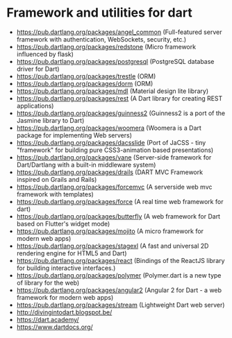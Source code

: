 # Framework and utilities for dart

* https://pub.dartlang.org/packages/angel_common (Full-featured server framework with authentication, WebSockets, security, etc.)
* https://pub.dartlang.org/packages/redstone (Micro framework influenced by flask)
* https://pub.dartlang.org/packages/postgresql (PostgreSQL database driver for Dart)
* https://pub.dartlang.org/packages/trestle (ORM)
* https://pub.dartlang.org/packages/dorm (ORM)
* https://pub.dartlang.org/packages/mdl (Material design lite library)
* https://pub.dartlang.org/packages/rest (A Dart library for creating REST applications)
* https://pub.dartlang.org/packages/guinness2 (Guinness2 is a port of the Jasmine library to Dart)
* https://pub.dartlang.org/packages/woomera (Woomera is a Dart package for implementing Web servers)
* https://pub.dartlang.org/packages/dacsslide (Port of JaCSS - tiny "framework" for building pure CSS3-animation based presentations)
* https://pub.dartlang.org/packages/vane (Server-side framework for Dart/Dartlang with a built-in middleware system)
* https://pub.dartlang.org/packages/drails (DART MVC Framework inspired on Grails and Rails)
* https://pub.dartlang.org/packages/forcemvc (A serverside web mvc framework with templates)
* https://pub.dartlang.org/packages/force (A real time web framework for dart)
* https://pub.dartlang.org/packages/butterfly (A web framework for Dart based on Flutter's widget mode)
* https://pub.dartlang.org/packages/mojito (A micro framework for modern web apps)
* https://pub.dartlang.org/packages/stagexl (A fast and universal 2D rendering engine for HTML5 and Dart)
* https://pub.dartlang.org/packages/react (Bindings of the ReactJS library for building interactive interfaces.)
* https://pub.dartlang.org/packages/polymer (Polymer.dart is a new type of library for the web)
* https://pub.dartlang.org/packages/angular2 (Angular 2 for Dart - a web framework for modern web apps)
* https://pub.dartlang.org/packages/stream (Lightweight Dart web server)
* http://divingintodart.blogspot.be/
* https://dart.academy/
* https://www.dartdocs.org/

